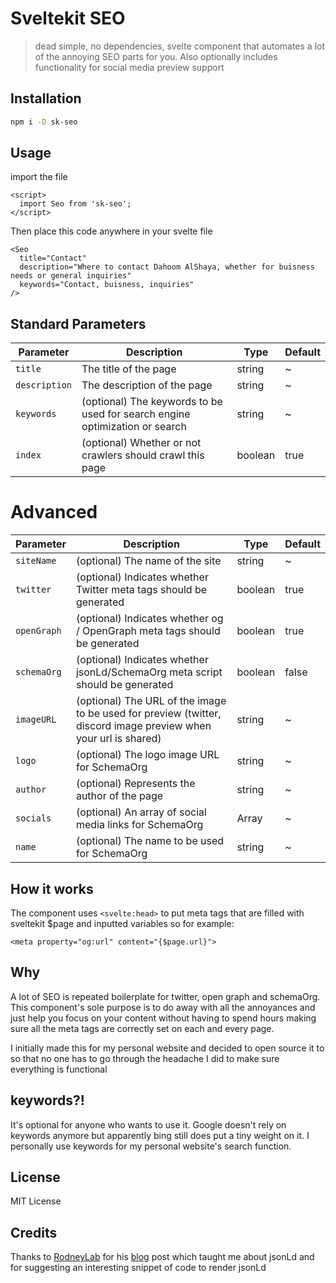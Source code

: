 # Sveltekit SEO
> dead simple, no dependencies, svelte component that automates a lot of the annoying SEO parts for you.
> Also optionally includes functionality for social media preview support
## Installation
```bash 
npm i -D sk-seo
```

## Usage
import the file
```svelte
<script>
  import Seo from 'sk-seo';
</script>
```
Then place this code anywhere in your svelte file
```svelte
<Seo 
  title="Contact"
  description="Where to contact Dahoom AlShaya, whether for buisness needs or general inquiries"
  keywords="Contact, buisness, inquiries"
/>
```

## Standard Parameters
| Parameter     | Description             | Type | Default             |
| ------------- | ----------------------- | ------- | ----------------------- |
| `title`| The title of the page | string | ~ |
| `description`| The description of the page | string | ~ |
| `keywords`| (optional) The keywords to be used for search engine optimization or search | string | ~ |
| `index`| (optional) Whether or not crawlers should crawl this page | boolean | true |

# Advanced
| Parameter     | Description             | Type | Default             |
| ------------- | ----------------------- | ------- | ----------------------- |
| `siteName`| (optional) The name of the site | string | ~ |
| `twitter`| (optional) Indicates whether Twitter meta tags should be generated | boolean | true |
| `openGraph`| (optional) Indicates whether og / OpenGraph meta tags should be generated | boolean | true |
| `schemaOrg`| (optional) Indicates whether jsonLd/SchemaOrg meta script should be generated | boolean | false |
| `imageURL`| (optional) The URL of the image to be used for preview (twitter, discord image preview when your url is shared) | string | ~ |
| `logo`| (optional) The logo image URL for SchemaOrg | string | ~ |
| `author`| (optional) Represents the author of the page | string | ~ |
| `socials`| (optional) An array of social media links for SchemaOrg | Array | ~ |
| `name`| (optional) The name to be used for SchemaOrg | string | ~ |

## How it works
The component uses `<svelte:head>` to put meta tags that are filled with sveltekit $page and inputted variables so for example:
```svelte
<meta property="og:url" content="{$page.url}">
```


## Why
A lot of SEO is repeated boilerplate for twitter, open graph and schemaOrg. This component's sole purpose is to do away with all the annoyances and just help you focus on your content without having to spend hours making sure all the meta tags are correctly set on each and every page.

I initially made this for my personal website and decided to open source it to so that no one has to go through the headache I did to make sure everything is functional 

## keywords?!
It's optional for anyone who wants to use it. Google doesn't rely on keywords anymore but apparently bing still does put a tiny weight on it. I personally use keywords for my personal website's search function.

## License
MIT License

## Credits
Thanks to [RodneyLab](https://github.com/rodneylab) for his [blog](https://rodneylab.com/adding-schema-org-markup-to-sveltekit-site/) post which taught me about jsonLd and for suggesting an interesting snippet of code to render jsonLd
